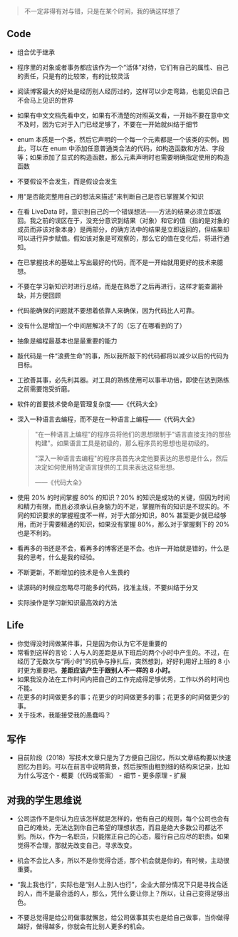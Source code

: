 > 不一定非得有对与错，只是在某个时间，我的确这样想了

## Code

+ 组合优于继承

+ 程序里的对象或者事务都应该作为一个“活体”对待，它们有自己的属性、自己的责任，只是有的比较笨，有的比较灵活

+ 阅读博客最大的好处是经历别人经历过的，这样可以少走弯路，也能见识自己不会马上见识的世界

+ 如果有中文文档先看中文，如果有不清楚的对照英文看，一开始不要在意中文不及时，因为它对于入门已经足够了，不要在一开始就纠结于细节

+ enum 本质是一个类，然后它声明的一个每一个元素都是一个该类的实例，因此，可以在 enum 中添加任意普通类合法的代码，如构造函数和方法、字段等；如果添加了显式的构造函数，那么元素声明时也需要明确指定使用的构造函数

+ 不要假设不会发生，而是假设会发生

+ 用“是否能完整用自己的想法来描述”来判断自己是否已掌握某个知识

+ 在看 LiveData 时，意识到自己的一个错误想法——方法的结果必须立即返回。我之前的误区在于，没充分意识到结果（对象）和它的值（指的是对象的成员而非该对象本身）是两部分，的确方法中的结果是立即返回的，但结果却可以进行异步赋值。假如该对象是可观察的，那么它的值在变化后，将进行通知。

+ 在已掌握技术的基础上写出最好的代码，而不是一开始就用更好的技术来臆想。

+ 不要在学习新知识时进行总结，而是在熟悉了之后再进行，这样才能查漏补缺，并方便回顾

+ 代码能确保的问题就不要想着依靠人来确保，因为代码比人可靠。

+ 没有什么是增加一个中间层解决不了的（忘了在哪看到的了）

+ 抽象是编程最基本也是最重要的能力

+ 敲代码是一件“浪费生命”的事，所以我所敲下的代码都将以减少以后的代码为目标。

+ 工欲善其事，必先利其器。对工具的熟练使用可以事半功倍，即使在达到熟练之前需要饱受折磨。

+ 软件的首要技术使命是管理复杂度——《代码大全》

+ 深入一种语言去编程，而不是在一种语言上编程——《代码大全》

  > "在一种语言上编程"的程序员将他们的思想限制于"语言直接支持的那些构建"。如果语言工具是初级的，那么程序员的思想也是初级的。
  >
  > "深入一种语言去编程"的程序员首先决定他要表达的思想是什么，然后决定如何使用特定语言提供的工具来表达这些思想。
  >
  > ——《代码大全》

+ 使用 20% 的时间掌握 80% 的知识？20% 的知识是成功的关键，但因为时间和精力有限，而且必须承认自身脑力的不足，掌握所有的知识是不现实的。不同的知识要求的掌握程度不一样，对于大部分知识，80% 甚至更少就已经够用，而对于需要精通的知识，如果没有掌握 80%，那么对于掌握剩下的 20% 也是不利的。

+ 看再多的书还是不会，看再多的博客还是不会。也许一开始就是错的，什么是我的思考，什么是我的经验。

+ 不断更新，不断增加的技术是令人生畏的

+ 读源码的时候应忽略尽可能多的代码，找准主线，不要纠结于分叉

+ 实际操作是学习新知识最高效的方法



## Life
+ 你觉得没时间做某件事，只是因为你认为它不是重要的
+ 常看到这样的言论：人与人的差距是从下班后的两个小时中产生的。不过，在经历了无数次与“两小时”的抗争与挣扎后，突然想到，好好利用好上班的 8 小时更为重要吧。**差距应该产生于跟别人不一样的 8 小时。**
+ 如果我没办法在工作时间内把自己的工作完成得足够优秀，工作以外的时间也不能。
+ 花更多的时间做更多的事；花更少的时间做更多的事；花更多的时间做更少的事。
+ 关于技术，我能接受我的愚蠢吗？




## 写作

+ 目前阶段（2018）写技术文章只是为了方便自己回忆，所以文章结构要以快速回忆为目的。可以在前言中说明背景，然后按照由粗到细的结构来记录，比如为什么写这个 - 概要（代码或答案） - 细节 - 更多原理 - 扩展




## 对我的学生思维说

+ 公司运作不是你认为应该怎样就是怎样的，他有自己的规则，每个公司也会有自己的难处，无法达到你自己希望的理想状态，而且是绝大多数公司都达不到。所以，作为一名职员，只能摆正自己的心态，履行自己应尽的职责。如果觉得不合理，那就先改变自己，寻求改变。

+ 机会不会比人多，所以不是你觉得合适，那个机会就是你的，有时候，主动很重要。

+ “我上我也行”，实际也是“别人上别人也行”，企业大部分情况下只是寻找合适的人，而不是最合适的人，那么，凭什么要让你上？所以，让自己变得足够出色。

+ 不要总觉得是给公司做事就懈怠，给公司做事其实也是给自己做事，当你做得越好，做得越多，你就会有比别人更多的机会。

  
